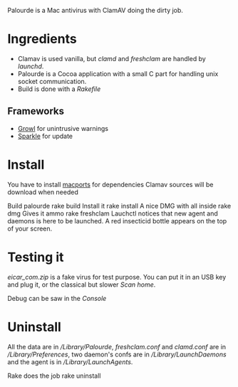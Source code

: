 Palourde is a Mac antivirus with ClamAV doing the dirty job.

Ingredients
===========

 * Clamav is used vanilla, but _clamd_ and _freshclam_ are handled by _launchd_.
 * Palourde is a Cocoa application with a small C part for handling unix socket communication.
 * Build is done with a _Rakefile_

Frameworks
----------

 * [Growl](http://growl.info/) for unintrusive warnings
 * [Sparkle](http://sparkle.andymatuschak.org/) for update

Install
=======

You have to install [macports](http://www.macports.org/) for dependencies
Clamav sources will be download when needed

Build palourde
	rake build
Install it
	rake install
A nice DMG with all inside
	rake dmg
Gives it ammo
	rake freshclam
Lauchctl notices that new agent and daemons is here to be launched. A red insecticid bottle appears on the top of your screen.

Testing it
==========

*eicar_com.zip* is a fake virus for test purpose. You can put it in an USB key and plug it, or the classical but slower *Scan home*.

Debug can be saw in the _Console_

Uninstall
=========
All the data are in _/Library/Palourde_, _freshclam.conf_ and _clamd.conf_ are in _/Library/Preferences_, two daemon's confs are in _/Library/LaunchDaemons_ and the agent is in _/Library/LaunchAgents_.

Rake does the job
	rake uninstall